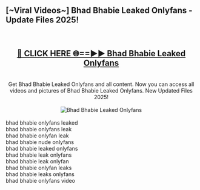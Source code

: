<h2>[~Viral Videos~] Bhad Bhabie Leaked Onlyfans - Update Files 2025!</h2>
<br>
<div align="center">
<h2><a href="https://betterlinks.top/A2PfLJ" rel="nofollow">🔴 CLICK HERE 🌐==►► Bhad Bhabie Leaked Onlyfans</a></h2>
<br>
Get Bhad Bhabie Leaked Onlyfans and all content. Now you can access all videos and pictures of Bhad Bhabie Leaked Onlyfans. New Updated Files 2025!
<br>
<br>
<a href="https://betterlinks.top/A2PfLJ" rel="nofollow" data-target="animated-image.originalLink"><img src="https://i.ibb.co.com/WyWwxjT/player-gif2.gif" alt="Bhad Bhabie Leaked Onlyfans" style="max-width: 100%; display: inline-block;" data-target="animated-image.originalImage"></a>
</div>
<br>
bhad bhabie onlyfans leaked<br>
bhad bhabie onlyfans leak<br>
bhad bhabie onlyfan leak<br>
bhad bhabie nude onlyfans<br>
bhad bhabie leaked onlyfans<br>
bhad bhabie leak onlyfans<br>
bhad bhabie leak onlyfan<br>
bhad bhabie onlyfan leaks<br>
bhad bhabie leaks onlyfans<br>
bhad bhabie onlyfans video